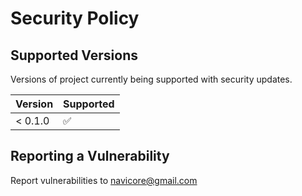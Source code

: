 # Security Policy

## Supported Versions

Versions of project currently being supported with security updates.

| Version | Supported          |
| ------- | ------------------ |
| < 0.1.0 | :white_check_mark: |

## Reporting a Vulnerability

Report vulnerabilities to navicore@gmail.com
